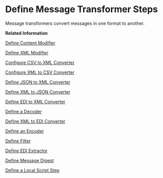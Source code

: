 <!-- loioe2230716e7594ff491b60ce28685c174 -->

# Define Message Transformer Steps

Message transformers convert messages in one format to another.

**Related Information**  


[Define Content Modifier](define-content-modifier-8f04a70.md "")

[Define XML Modifier](define-xml-modifier-af16d64.md "Use the XML Modifier flow step to remove External DTDs and/or to remove XML Declarations.")

[Configure CSV to XML Converter](configure-csv-to-xml-converter-fe33888.md "")

[Configure XML to CSV Converter](configure-xml-to-csv-converter-9025222.md "")

[Define JSON to XML Converter](define-json-to-xml-converter-5a7c0cd.md "The JSON to XML converter enables you to transform messages in JSON format to XML format.")

[Define XML to JSON Converter](define-xml-to-json-converter-a60a282.md "The XML to JSON converter enables you to transform messages in XML format to JSON format.")

[Define EDI to XML Converter](define-edi-to-xml-converter-6a3d12b.md "The EDI to XML converter enables you to transform single incoming EDI message from EDI to XML format.")

[Define a Decoder](define-a-decoder-c95697a.md "You use this task to decode the message received over the network to retrieve original data.")

[Define XML to EDI Converter](define-xml-to-edi-converter-707973f.md "The XML to EDI converter transforms a single XML message from XML format to EDI format.")

[Define an Encoder](define-an-encoder-89f8bdd.md "You use this task to encode messages using an encoding scheme to secure any sensitive message content during transfer over the network.")

[Define Filter](define-filter-733f8dc.md "")

[Define EDI Extractor](define-edi-extractor-5fc2323.md "EDI Extractor enables you to extract EDI headers and transfer to camel headers. This element extracts data from single incoming EDI document and adds it to the exchange such that this information can be used further in message processing. EDI extractor can read both flat file and XML format.")

[Define Message Digest](define-message-digest-e5d2867.md "This integration flow step is used to calculate a digest of the payload or parts of it and store the result in a message header.")

[Define a Local Script Step](define-a-local-script-step-03b32eb.md "Learn how to use a script step that’s specific to an integration artifact to create custom scripts (JavaScript or Groovy Script).")

